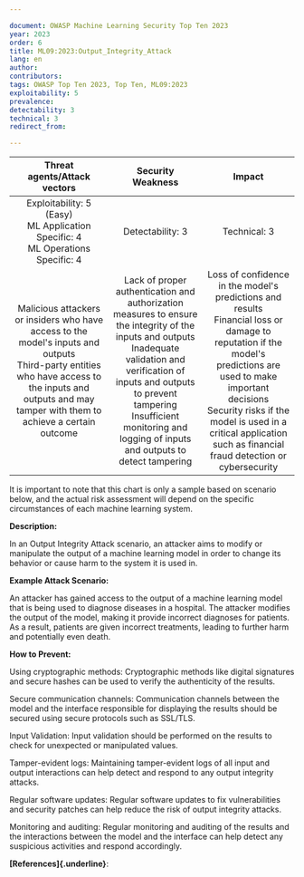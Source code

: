 ```yaml
---

document: OWASP Machine Learning Security Top Ten 2023
year: 2023
order: 6
title: ML09:2023:Output_Integrity_Attack
lang: en
author:
contributors:
tags: OWASP Top Ten 2023, Top Ten, ML09:2023
exploitability: 5
prevalence:
detectability: 3
technical: 3
redirect_from:

---
```


|                                                                                        Threat agents/Attack vectors                                                                                       |                                                                                                                                 Security Weakness                                                                                                                                |                                                                                                                                          Impact                                                                                                                                         |
|:---------------------------------------------------------------------------------------------------------------------------------------------------------------------------------------------------------:|:--------------------------------------------------------------------------------------------------------------------------------------------------------------------------------------------------------------------------------------------------------------------------------:|:---------------------------------------------------------------------------------------------------------------------------------------------------------------------------------------------------------------------------------------------------------------------------------------:|
|                                                          Exploitability: 5 (Easy)<br>ML Application Specific: 4<br>ML Operations Specific: 4<br>                                                          |                                                                                                                               Detectability: 3<br>                                                                                                                               |                                                                                                                                    Technical: 3<br>                                                                                                                                     |
| Malicious attackers or insiders who have access to the model's inputs and outputs<br>Third-party entities who have access to the inputs and outputs and may tamper with them to achieve a certain outcome | Lack of proper authentication and authorization measures to ensure the integrity of the inputs and outputs<br>Inadequate validation and verification of inputs and outputs to prevent tampering<br>Insufficient monitoring and logging of inputs and outputs to detect tampering | Loss of confidence in the model's predictions and results<br>Financial loss or damage to reputation if the model's predictions are used to make important decisions<br>Security risks if the model is used in a critical application such as financial fraud detection or cybersecurity |


It is important to note that this chart is only a sample based on
scenario below, and the actual risk assessment will depend on the
specific circumstances of each machine learning system.

**Description:**

In an Output Integrity Attack scenario, an attacker aims to modify or
manipulate the output of a machine learning model in order to change its
behavior or cause harm to the system it is used in.

**Example Attack Scenario:**

An attacker has gained access to the output of a machine learning model
that is being used to diagnose diseases in a hospital. The attacker
modifies the output of the model, making it provide incorrect diagnoses
for patients. As a result, patients are given incorrect treatments,
leading to further harm and potentially even death.

**How to Prevent:**

Using cryptographic methods: Cryptographic methods like digital
signatures and secure hashes can be used to verify the authenticity of
the results.

Secure communication channels: Communication channels between the model
and the interface responsible for displaying the results should be
secured using secure protocols such as SSL/TLS.

Input Validation: Input validation should be performed on the results to
check for unexpected or manipulated values.

Tamper-evident logs: Maintaining tamper-evident logs of all input and
output interactions can help detect and respond to any output integrity
attacks.

Regular software updates: Regular software updates to fix
vulnerabilities and security patches can help reduce the risk of output
integrity attacks.

Monitoring and auditing: Regular monitoring and auditing of the results
and the interactions between the model and the interface can help detect
any suspicious activities and respond accordingly.

**[References]{.underline}**:
